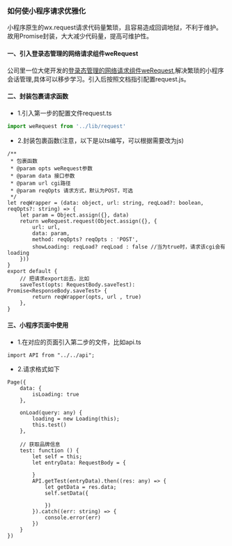 ### 如何使小程序请求优雅化

小程序原生的wx.request请求代码量繁琐，且容易造成回调地狱，不利于维护。故用Promise封装，大大减少代码量，提高可维护性。

#### 一、引入登录态管理的网络请求组件weRequest
公司里一位大佬开发的[登录态管理的网络请求组件weRequest](https://github.com/IvinWu/weRequest),解决繁琐的小程序会话管理,具体可以移步学习。引入后按照文档指引配置request.js。

#### 二、封装包裹请求函数
- 1.引入第一步的配置文件request.ts
```js
import weRequest from '../lib/request'
```
- 2.封装包裹函数(注意，以下是以ts编写，可以根据需要改为js)
```JS
/**
 * 包裹函数
 * @param opts weRequest参数
 * @param data 接口参数
 * @param url cgi路径
 * @param reqOpts 请求方式，默认为POST，可选
 */
let reqWrapper = (data: object, url: string, reqLoad?: boolean, reqOpts?: string) => {
    let param = Object.assign({}, data)
    return weRequest.request(Object.assign({}, {
        url: url,
        data: param,
        method: reqOpts? reqOpts : 'POST',
        showLoading: reqLoad? reqLoad : false //当为true时，请求该cgi会有loading       
    }))
}
export default {
    // 把请求export出去，比如
    saveTest(opts: RequestBody.saveTest): Promise<ResponseBody.saveTest> {
        return reqWrapper(opts, url , true)
    },
}
```
#### 三、小程序页面中使用
- 1.在对应的页面引入第二步的文件，比如api.ts
```JS
import API from "../../api";
```
- 2.请求格式如下
```JS
Page({
    data: {
        isLoading: true
    },

    onLoad(query: any) {
        loading = new Loading(this);
        this.test()
    },

    // 获取品牌信息
    test: function () {
        let self = this;
        let entryData: RequestBody = {
            
        }
        API.getTest(entryData).then((res: any) => {
            let getData = res.data;
            self.setData({
                
            })
        }).catch((err: string) => {
            console.error(err)
        })
    }
})
```
